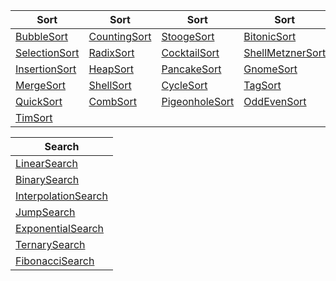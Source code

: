 | Sort | Sort | Sort | Sort |
| --- | --- | --- | --- |
| [BubbleSort](/Algorithms/BubbleSort) | [CountingSort](/Algorithms/CountingSort) | [StoogeSort](/Algorithms/StoogeSort) | [BitonicSort](/Algorithms/BitonicSort) |
| [SelectionSort](/Algorithms/SelectionSort) | [RadixSort](/Algorithms/RadixSort) | [CocktailSort](/Algorithms/CocktailSort) | [ShellMetznerSort](/Algorithms/ShellMetznerSort) |
| [InsertionSort](/Algorithms/InsertionSort) | [HeapSort](/Algorithms/HeapSort) | [PancakeSort](/Algorithms/PancakeSort) | [GnomeSort](/Algorithms/GnomeSort) |
| [MergeSort](/Algorithms/MergeSort) | [ShellSort](/Algorithms/ShellSort) | [CycleSort](/Algorithms/CycleSort) | [TagSort](/Algorithms/TagSort) |
| [QuickSort](/Algorithms/QuickSort) | [CombSort](/Algorithms/CombSort) | [PigeonholeSort](/Algorithms/PigeonholeSort) | [OddEvenSort](/Algorithms/OddEvenSort) |
| [TimSort](/Algorithms/TimSort)

| Search |
| --- |
| [LinearSearch](/Algorithms/LinearSearch)
| [BinarySearch](/Algorithms/BinarySearch)
| [InterpolationSearch](/Algorithms/InterpolationSearch)
| [JumpSearch](/Algorithms/JumpSearch)
| [ExponentialSearch](/Algorithms/ExponentialSearch)
| [TernarySearch](/Algorithms/TernarySearch)
| [FibonacciSearch](/Algorithms/FibonacciSearch)
